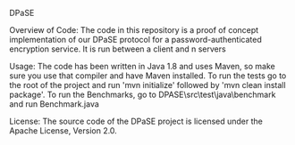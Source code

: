DPaSE

Overview of Code:
The code in this repository is a proof of concept implementation of our DPaSE protocol for a password-authenticated encryption service. 
It is run between a client and n servers

Usage:
The code has been written in Java 1.8 and uses Maven, so make sure you use that compiler and have Maven installed. 
To run the tests go to the root of the project and run 'mvn initialize' followed by 'mvn clean install package'.
To run the Benchmarks, go to DPASE\src\test\java\benchmark and run Benchmark.java

License:
The source code of the DPaSE project is licensed under the Apache License, Version 2.0.
